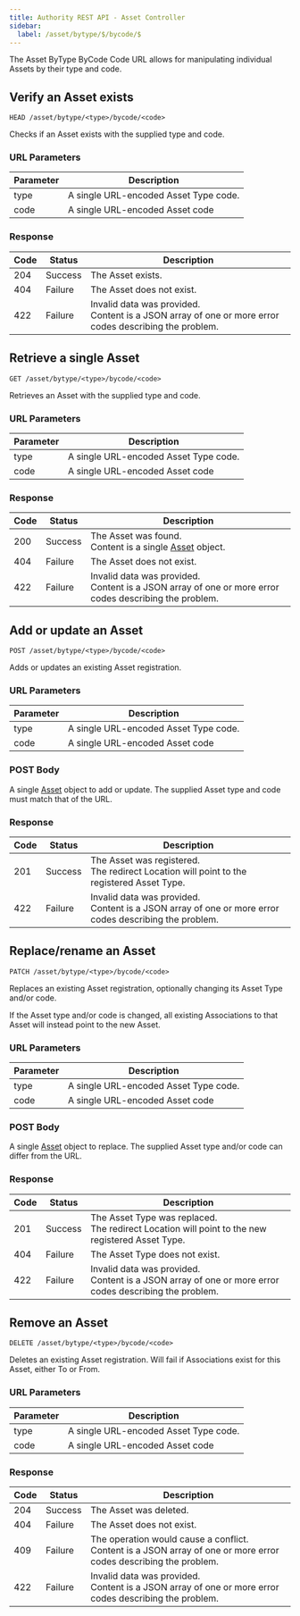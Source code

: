 ```yaml
---
title: Authority REST API - Asset Controller
sidebar:
  label: /asset/bytype/$/bycode/$
---
```


The Asset ByType ByCode Code URL allows for manipulating individual Assets by their type and code.

## Verify an Asset exists

`HEAD /asset/bytype/<type>/bycode/<code>`

Checks if an Asset exists with the supplied type and code.

### URL Parameters

| Parameter | Description |
|-----------|-------------|
| type      | A single URL-encoded Asset Type code. |
| code      | A single URL-encoded Asset code |

### Response

| Code | Status  | Description |
|------|---------|-------------|
| 204  | Success | The Asset exists. |
| 404  | Failure | The Asset does not exist.
| 422  | Failure | Invalid data was provided.<br>Content is a JSON array of one or more error codes describing the problem. |

## Retrieve a single Asset

`GET /asset/bytype/<type>/bycode/<code>`

Retrieves an Asset with the supplied type and code.

### URL Parameters

| Parameter | Description |
|-----------|-------------|
| type      | A single URL-encoded Asset Type code. |
| code      | A single URL-encoded Asset code |

### Response

| Code | Status  | Description |
|------|---------|-------------|
| 200  | Success | The Asset was found.<br>Content is a single [Asset](../../proto/authority/#asset) object. |
| 404  | Failure | The Asset does not exist.
| 422  | Failure | Invalid data was provided.<br>Content is a JSON array of one or more error codes describing the problem. |

## Add or update an Asset

`POST /asset/bytype/<type>/bycode/<code>`

Adds or updates an existing Asset registration.

### URL Parameters

| Parameter | Description |
|-----------|-------------|
| type      | A single URL-encoded Asset Type code. |
| code      | A single URL-encoded Asset code |

### POST Body

A single [Asset](../../proto/authority/#asset) object to add or update. The supplied Asset type and code must match that of the URL.

### Response

| Code | Status  | Description |
|------|---------|-------------|
| 201  | Success | The Asset was registered.<br>The redirect Location will point to the registered Asset Type. |
| 422  | Failure | Invalid data was provided.<br>Content is a JSON array of one or more error codes describing the problem. |

## Replace/rename an Asset

`PATCH /asset/bytype/<type>/bycode/<code>`

Replaces an existing Asset registration, optionally changing its Asset Type and/or code.

If the Asset type and/or code is changed, all existing Associations to that Asset will instead point to the new Asset.

### URL Parameters

| Parameter | Description |
|-----------|-------------|
| type      | A single URL-encoded Asset Type code. |
| code      | A single URL-encoded Asset code |

### POST Body

A single [Asset](../../proto/authority/#asset) object to replace. The supplied Asset type and/or code can differ from the URL.

### Response

| Code | Status  | Description |
|------|---------|-------------|
| 201  | Success | The Asset Type was replaced.<br>The redirect Location will point to the new registered Asset Type. |
| 404  | Failure | The Asset Type does not exist.
| 422  | Failure | Invalid data was provided.<br>Content is a JSON array of one or more error codes describing the problem. |

## Remove an Asset

`DELETE /asset/bytype/<type>/bycode/<code>`

Deletes an existing Asset registration. Will fail if Associations exist for this Asset, either To or From.

### URL Parameters

| Parameter | Description |
|-----------|-------------|
| type      | A single URL-encoded Asset Type code. |
| code      | A single URL-encoded Asset code |

### Response

| Code | Status  | Description |
|------|---------|-------------|
| 204  | Success | The Asset was deleted. |
| 404  | Failure | The Asset does not exist.
| 409  | Failure | The operation would cause a conflict.<br>Content is a JSON array of one or more error codes describing the problem. |
| 422  | Failure | Invalid data was provided.<br>Content is a JSON array of one or more error codes describing the problem. |
